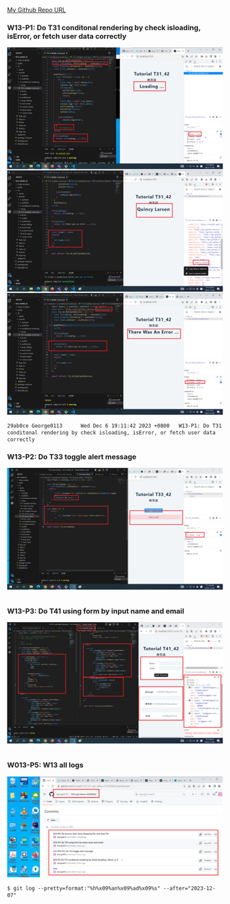 [My Github Repo URL](https://github.com/George0113/1121-wp1-demo-211410542.git)

### W13-P1: Do T31 conditonal rendering by check isloading, isError, or fetch user data correctly

![](w13-p1-1.png)
![](w13-p1-2.png)
![](w13-p1-3.png)

```
29ab0ce George0113      Wed Dec 6 19:11:42 2023 +0800   W13-P1: Do T31 conditonal rendering by check isloading, isError, or fetch user data correctly
```

### W13-P2: Do T33 toggle alert message

![](w13-p2.png)

```

```

### W13-P3: Do T41 using form by input name and email

![](w13-p3.png)

```

```

### W013-P5: W13 all logs

![](w13-p5.png)

```
$ git log --pretty=format:"%h%x09%an%x09%ad%x09%s" --after="2023-12-07"

```
